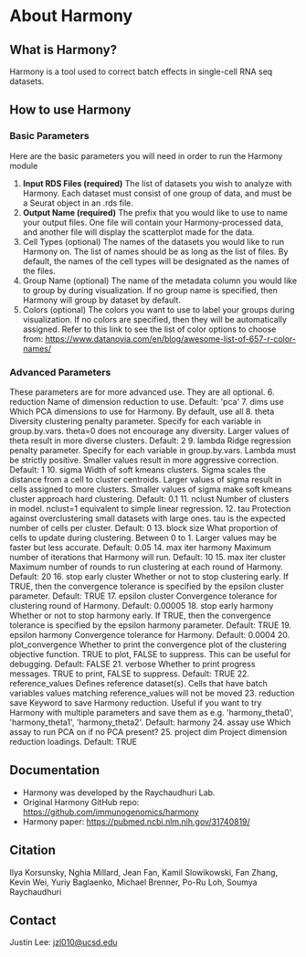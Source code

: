 # About Harmony

## What is Harmony?
Harmony is a tool used to correct batch effects in single-cell RNA seq datasets.
 
## How to use Harmony
### Basic Parameters
Here are the basic parameters you will need in order to run the Harmony module
  1. **Input RDS Files (required)**
    The list of datasets you wish to analyze with Harmony. Each dataset must consist of one group of data, and must be a Seurat object in an .rds file.
  2. **Output Name (required)**
    The prefix that you would like to use to name your output files. One file will contain your Harmony-processed data, and another file will display the scatterplot made for the data.
  3. Cell Types (optional)
    The names of the datasets you would like to run Harmony on. The list of names should be as long as the list of files. By default, the names of the cell types will be designated as the names of the files.
  4. Group Name (optional)
    The name of the metadata column you would like to group by during visualization. If no group name is specified, then Harmony will group by dataset by default.
  5. Colors (optional)
    The colors you want to use to label your groups during visualization. If no colors are specified, then they will be automatically assigned. Refer to this link to see the list of color options to choose from: https://www.datanovia.com/en/blog/awesome-list-of-657-r-color-names/
### Advanced Parameters
These parameters are for more advanced use. They are all optional.
  6. reduction
    Name of dimension reduction to use. Default: 'pca'
  7. dims use
    Which PCA dimensions to use for Harmony. By default, use all
  8. theta
    Diversity clustering penalty parameter. Specify for each variable in group.by.vars. theta=0 does not encourage any diversity. Larger values of theta result in more diverse clusters. Default: 2
  9. lambda
    Ridge regression penalty parameter. Specify for each variable in group.by.vars. Lambda must be strictly positive. Smaller values result in more aggressive correction. Default: 1
  10. sigma
    Width of soft kmeans clusters. Sigma scales the distance from a cell to cluster centroids. Larger values of sigma result in cells assigned to more clusters. Smaller values of sigma make soft kmeans cluster approach hard clustering. Default: 0.1
  11. nclust
    Number of clusters in model. nclust=1 equivalent to simple linear regression.
  12. tau
    Protection against overclustering small datasets with large ones. tau is the expected number of cells per cluster. Default: 0
  13. block size
    What proportion of cells to update during clustering. Between 0 to 1. Larger values may be faster but less accurate. Default: 0.05
  14. max iter harmony
    Maximum number of iterations that Harmony will run. Default: 10
  15. max iter cluster
    Maximum number of rounds to run clustering at each round of Harmony. Default: 20
  16. stop early cluster
    Whether or not to stop clustering early. If TRUE, then the convergence tolerance is specified by the epsilon cluster parameter.  Default: TRUE
  17. epsilon cluster
    Convergence tolerance for clustering round of Harmony. Default: 0.00005
  18. stop early harmony
    Whether or not to stop harmony early. If TRUE, then the convergence tolerance is specified by the epsilon harmony parameter. Default: TRUE
  19. epsilon harmony
    Convergence tolerance for Harmony. Default: 0.0004
  20. plot_convergence
    Whether to print the convergence plot of the clustering objective function. TRUE to plot, FALSE to suppress. This can be useful for debugging. Default: FALSE
  21. verbose
    Whether to print progress messages. TRUE to print, FALSE to suppress. Default: TRUE
  22. reference_values
    Defines reference dataset(s). Cells that have batch variables values matching reference_values will not be moved
  23. reduction save
    Keyword to save Harmony reduction. Useful if you want to try Harmony with multiple parameters and save them as e.g. 'harmony_theta0', 'harmony_theta1', 'harmony_theta2'. Default: harmony
  24. assay use
    Which assay to run PCA on if no PCA present?
  25. project dim
    Project dimension reduction loadings. Default: TRUE

## Documentation
  - Harmony was developed by the Raychaudhuri Lab.
  - Original Harmony GitHub repo: https://github.com/immunogenomics/harmony
  - Harmony paper: https://pubmed.ncbi.nlm.nih.gov/31740819/

## Citation
  Ilya Korsunsky, Nghia Millard, Jean Fan, Kamil Slowikowski, Fan Zhang, Kevin Wei, Yuriy Baglaenko, Michael Brenner, Po-Ru Loh, Soumya Raychaudhuri

## Contact
  Justin Lee: jzl010@ucsd.edu